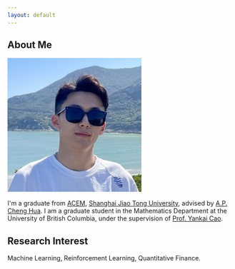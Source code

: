 ```yaml
---
layout: default
---
```


## About Me

<img class="profile-picture" src="yuwang.jpeg">

I'm a graduate from [ACEM](https://www.acem.sjtu.edu.cn/en), [Shanghai Jiao Tong University](https://www.sjtu.edu.cn/), advised by [A.P. Cheng Hua](https://www.acem.sjtu.edu.cn/en/faculty/huacheng.html). I am a graduate student in the Mathematics Department at the University of British Columbia, under the supervision of  [Prof. Yankai Cao](https://chbe.ubc.ca/yankai-cao/).

## Research Interest

Machine Learning, Reinforcement Learning, Quantitative Finance.

<!-- ## Publications

1. F.Bar, J.Doe: Effects of having a placeholder of a name
2. S.Holmes, J.Watson: Consequences of living with a sociopath in London -->

<!-- ## Typography

This is a [link](http://google.com). Something *italics* and something **bold**.

Here is a table

Year | Award | Category
-----|-------|--------
2014 | Emmy  | Won Outstanding Lead Actor in a miniseries or a movie
2015 | BAFTA | Nominated for Best Leading Actor for Sherlock
2014 | Satellite | Won Best Actor miniseries or television film

Here is a horizontal rule

---

Here is a blockquote

> To a great mind, nothing is little

## References

* Foo Bar: Head of Department, Placeholder Names, Lorem
* John Doe: Associate Professor, Department of Computer Science, Ipsum -->
